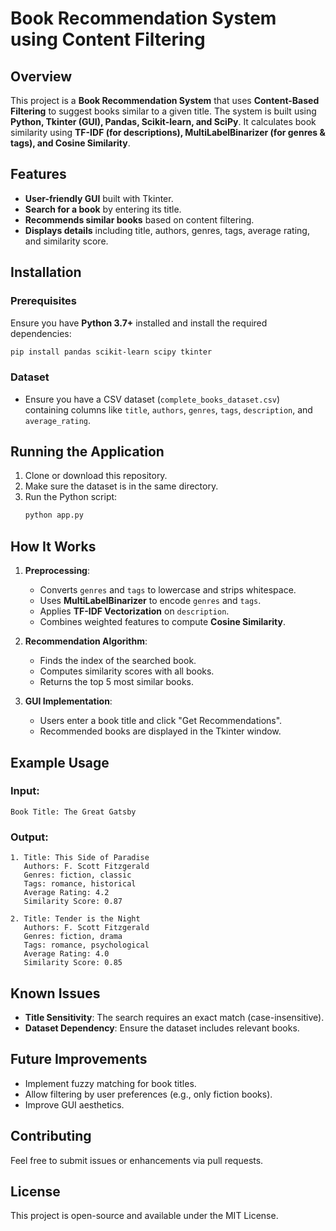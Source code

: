 # Book Recommendation System using Content Filtering

## Overview
This project is a **Book Recommendation System** that uses **Content-Based Filtering** to suggest books similar to a given title. The system is built using **Python, Tkinter (GUI), Pandas, Scikit-learn, and SciPy**. It calculates book similarity using **TF-IDF (for descriptions), MultiLabelBinarizer (for genres & tags), and Cosine Similarity**.

## Features
- **User-friendly GUI** built with Tkinter.
- **Search for a book** by entering its title.
- **Recommends similar books** based on content filtering.
- **Displays details** including title, authors, genres, tags, average rating, and similarity score.

## Installation
### Prerequisites
Ensure you have **Python 3.7+** installed and install the required dependencies:

```sh
pip install pandas scikit-learn scipy tkinter
```

### Dataset
- Ensure you have a CSV dataset (`complete_books_dataset.csv`) containing columns like `title`, `authors`, `genres`, `tags`, `description`, and `average_rating`.

## Running the Application
1. Clone or download this repository.
2. Make sure the dataset is in the same directory.
3. Run the Python script:
   ```sh
   python app.py
   ```

## How It Works
1. **Preprocessing**:
   - Converts `genres` and `tags` to lowercase and strips whitespace.
   - Uses **MultiLabelBinarizer** to encode `genres` and `tags`.
   - Applies **TF-IDF Vectorization** on `description`.
   - Combines weighted features to compute **Cosine Similarity**.

2. **Recommendation Algorithm**:
   - Finds the index of the searched book.
   - Computes similarity scores with all books.
   - Returns the top 5 most similar books.

3. **GUI Implementation**:
   - Users enter a book title and click "Get Recommendations".
   - Recommended books are displayed in the Tkinter window.

## Example Usage
### Input:
```
Book Title: The Great Gatsby
```

### Output:
```
1. Title: This Side of Paradise
   Authors: F. Scott Fitzgerald
   Genres: fiction, classic
   Tags: romance, historical
   Average Rating: 4.2
   Similarity Score: 0.87

2. Title: Tender is the Night
   Authors: F. Scott Fitzgerald
   Genres: fiction, drama
   Tags: romance, psychological
   Average Rating: 4.0
   Similarity Score: 0.85
```

## Known Issues
- **Title Sensitivity**: The search requires an exact match (case-insensitive).
- **Dataset Dependency**: Ensure the dataset includes relevant books.

## Future Improvements
- Implement fuzzy matching for book titles.
- Allow filtering by user preferences (e.g., only fiction books).
- Improve GUI aesthetics.

## Contributing
Feel free to submit issues or enhancements via pull requests.

## License
This project is open-source and available under the MIT License.
